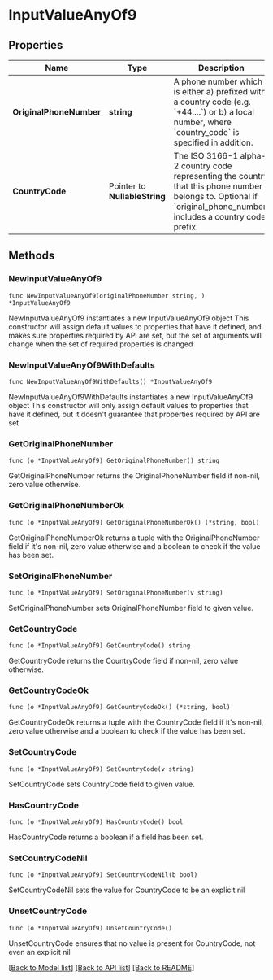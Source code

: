 # InputValueAnyOf9

## Properties

Name | Type | Description | Notes
------------ | ------------- | ------------- | -------------
**OriginalPhoneNumber** | **string** | A phone number which is either a) prefixed with a country code (e.g. &#x60;+44....&#x60;) or b) a local number, where &#x60;country_code&#x60; is specified in addition. | 
**CountryCode** | Pointer to **NullableString** | The ISO 3166-1 alpha-2 country code representing the country that this phone number belongs to. Optional if &#x60;original_phone_number&#x60; includes a country code prefix. | [optional] 

## Methods

### NewInputValueAnyOf9

`func NewInputValueAnyOf9(originalPhoneNumber string, ) *InputValueAnyOf9`

NewInputValueAnyOf9 instantiates a new InputValueAnyOf9 object
This constructor will assign default values to properties that have it defined,
and makes sure properties required by API are set, but the set of arguments
will change when the set of required properties is changed

### NewInputValueAnyOf9WithDefaults

`func NewInputValueAnyOf9WithDefaults() *InputValueAnyOf9`

NewInputValueAnyOf9WithDefaults instantiates a new InputValueAnyOf9 object
This constructor will only assign default values to properties that have it defined,
but it doesn't guarantee that properties required by API are set

### GetOriginalPhoneNumber

`func (o *InputValueAnyOf9) GetOriginalPhoneNumber() string`

GetOriginalPhoneNumber returns the OriginalPhoneNumber field if non-nil, zero value otherwise.

### GetOriginalPhoneNumberOk

`func (o *InputValueAnyOf9) GetOriginalPhoneNumberOk() (*string, bool)`

GetOriginalPhoneNumberOk returns a tuple with the OriginalPhoneNumber field if it's non-nil, zero value otherwise
and a boolean to check if the value has been set.

### SetOriginalPhoneNumber

`func (o *InputValueAnyOf9) SetOriginalPhoneNumber(v string)`

SetOriginalPhoneNumber sets OriginalPhoneNumber field to given value.


### GetCountryCode

`func (o *InputValueAnyOf9) GetCountryCode() string`

GetCountryCode returns the CountryCode field if non-nil, zero value otherwise.

### GetCountryCodeOk

`func (o *InputValueAnyOf9) GetCountryCodeOk() (*string, bool)`

GetCountryCodeOk returns a tuple with the CountryCode field if it's non-nil, zero value otherwise
and a boolean to check if the value has been set.

### SetCountryCode

`func (o *InputValueAnyOf9) SetCountryCode(v string)`

SetCountryCode sets CountryCode field to given value.

### HasCountryCode

`func (o *InputValueAnyOf9) HasCountryCode() bool`

HasCountryCode returns a boolean if a field has been set.

### SetCountryCodeNil

`func (o *InputValueAnyOf9) SetCountryCodeNil(b bool)`

 SetCountryCodeNil sets the value for CountryCode to be an explicit nil

### UnsetCountryCode
`func (o *InputValueAnyOf9) UnsetCountryCode()`

UnsetCountryCode ensures that no value is present for CountryCode, not even an explicit nil

[[Back to Model list]](../README.md#documentation-for-models) [[Back to API list]](../README.md#documentation-for-api-endpoints) [[Back to README]](../README.md)


